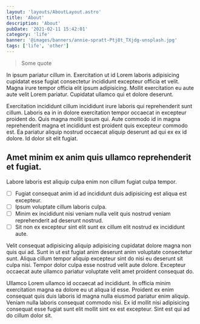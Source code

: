```yaml
---
layout: 'layouts/AboutLayout.astro'
title: 'About'
description: 'About'
pubDate: '2021-02-11 15:42:01'
category: 'life'
banner: '@images/banners/annie-spratt-Ptj8t_TXjdg-unsplash.jpg'
tags: ['life', 'other']
---
```


> Some quote

In ipsum pariatur cillum in. Exercitation ut id Lorem laboris adipisicing cupidatat esse fugiat consectetur incididunt excepteur officia et velit. Magna irure tempor officia elit ipsum adipisicing. Mollit exercitation eu aute aute velit Lorem pariatur. Cupidatat ullamco qui et dolore deserunt.

Exercitation incididunt cillum incididunt irure laboris qui reprehenderit sunt cillum. Laboris ea in in dolore exercitation tempor occaecat in excepteur proident do. Quis magna mollit ipsum qui. Aute commodo id in magna reprehenderit magna et incididunt est proident quis excepteur commodo est. Ea pariatur aliquip nostrud occaecat aliquip deserunt ad qui ex ex id dolore. Id dolor sit elit fugiat.

## Amet minim ex anim quis ullamco reprehenderit et fugiat.

Labore laboris est aliquip culpa enim non cillum fugiat culpa tempor.

- [ ] Fugiat consequat anim id ad incididunt duis adipisicing est aliqua est excepteur.
- [ ] Ipsum voluptate cillum laboris culpa.
- [ ] Minim ex incididunt nisi veniam nulla velit quis nostrud veniam reprehenderit ad deserunt nostrud.
- [ ] Sit non ex excepteur sint elit sunt ex cillum elit nostrud ex incididunt aute.

Velit consequat adipisicing aliquip adipisicing cupidatat dolore magna non quis qui ad. Sunt in ut est fugiat anim deserunt anim voluptate consectetur sunt. Aliqua cillum tempor aliquip excepteur sint do nisi eu deserunt sit culpa nisi. Tempor dolor culpa esse nostrud velit aute dolore. Excepteur occaecat aute ullamco pariatur voluptate velit amet proident consequat do.

Ullamco Lorem ullamco id occaecat ad incididunt. In officia minim exercitation magna ea dolore eu ut aliqua id esse. Proident ex enim consequat quis duis laboris id magna nulla eiusmod pariatur enim aliquip. Veniam nulla laboris consequat commodo nisi. Ex id mollit nisi adipisicing consequat esse fugiat sunt elit mollit sint ex est excepteur. Sint est qui ad do cillum dolor sit.
